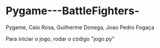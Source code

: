 # Pygame---BattleFighters-
Pygame, Caio Rosa, Guilherme Donega, Joao Pedro Fogaça

Para iniciar o jogo, rodar o código "jogo.py"